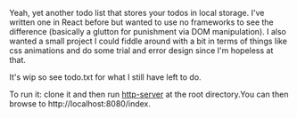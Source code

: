 Yeah, yet another todo list that stores your todos in local storage. I've written one in React before but wanted to use no frameworks to see the difference (basically a glutton for punishment via DOM manipulation). I also wanted a small project I could fiddle around with a bit in terms of things like css animations and do some trial and error design since I'm hopeless at that.

It's wip so see todo.txt for what I still have left to do.

To run it: clone it and then run [http-server](https://www.npmjs.com/package/http-server) at the root directory.You can then browse to http://localhost:8080/index.
